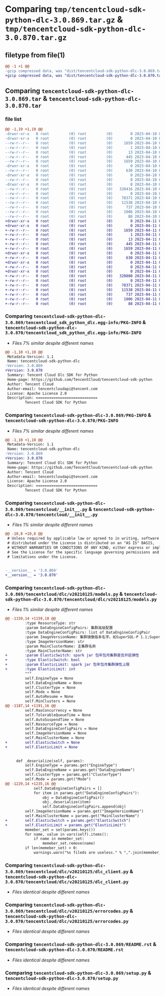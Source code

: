 # Comparing `tmp/tencentcloud-sdk-python-dlc-3.0.869.tar.gz` & `tmp/tencentcloud-sdk-python-dlc-3.0.870.tar.gz`

## filetype from file(1)

```diff
@@ -1 +1 @@
-gzip compressed data, was "dist/tencentcloud-sdk-python-dlc-3.0.869.tar", last modified: Mon Apr 10 03:03:43 2023, max compression
+gzip compressed data, was "dist/tencentcloud-sdk-python-dlc-3.0.870.tar", last modified: Tue Apr 11 03:33:56 2023, max compression
```

## Comparing `tencentcloud-sdk-python-dlc-3.0.869.tar` & `tencentcloud-sdk-python-dlc-3.0.870.tar`

### file list

```diff
@@ -1,19 +1,19 @@
-drwxr-xr-x   0 root         (0) root         (0)        0 2023-04-10 03:03:43.000000 tencentcloud-sdk-python-dlc-3.0.869/
-drwxr-xr-x   0 root         (0) root         (0)        0 2023-04-10 03:03:43.000000 tencentcloud-sdk-python-dlc-3.0.869/tencentcloud_sdk_python_dlc.egg-info/
--rw-r--r--   0 root         (0) root         (0)     1659 2023-04-10 03:03:43.000000 tencentcloud-sdk-python-dlc-3.0.869/tencentcloud_sdk_python_dlc.egg-info/PKG-INFO
--rw-r--r--   0 root         (0) root         (0)        1 2023-04-10 03:03:43.000000 tencentcloud-sdk-python-dlc-3.0.869/tencentcloud_sdk_python_dlc.egg-info/dependency_links.txt
--rw-r--r--   0 root         (0) root         (0)       13 2023-04-10 03:03:43.000000 tencentcloud-sdk-python-dlc-3.0.869/tencentcloud_sdk_python_dlc.egg-info/top_level.txt
--rw-r--r--   0 root         (0) root         (0)      445 2023-04-10 03:03:43.000000 tencentcloud-sdk-python-dlc-3.0.869/tencentcloud_sdk_python_dlc.egg-info/SOURCES.txt
--rw-r--r--   0 root         (0) root         (0)     1659 2023-04-10 03:03:43.000000 tencentcloud-sdk-python-dlc-3.0.869/PKG-INFO
-drwxr-xr-x   0 root         (0) root         (0)        0 2023-04-10 03:03:43.000000 tencentcloud-sdk-python-dlc-3.0.869/tencentcloud/
--rw-r--r--   0 root         (0) root         (0)      630 2023-04-10 03:03:43.000000 tencentcloud-sdk-python-dlc-3.0.869/tencentcloud/__init__.py
-drwxr-xr-x   0 root         (0) root         (0)        0 2023-04-10 03:03:43.000000 tencentcloud-sdk-python-dlc-3.0.869/tencentcloud/dlc/
--rw-r--r--   0 root         (0) root         (0)        0 2023-04-10 03:03:43.000000 tencentcloud-sdk-python-dlc-3.0.869/tencentcloud/dlc/__init__.py
-drwxr-xr-x   0 root         (0) root         (0)        0 2023-04-10 03:03:43.000000 tencentcloud-sdk-python-dlc-3.0.869/tencentcloud/dlc/v20210125/
--rw-r--r--   0 root         (0) root         (0)   320416 2023-04-10 03:03:43.000000 tencentcloud-sdk-python-dlc-3.0.869/tencentcloud/dlc/v20210125/models.py
--rw-r--r--   0 root         (0) root         (0)        0 2023-04-10 03:03:43.000000 tencentcloud-sdk-python-dlc-3.0.869/tencentcloud/dlc/v20210125/__init__.py
--rw-r--r--   0 root         (0) root         (0)    78371 2023-04-10 03:03:43.000000 tencentcloud-sdk-python-dlc-3.0.869/tencentcloud/dlc/v20210125/dlc_client.py
--rw-r--r--   0 root         (0) root         (0)    11538 2023-04-10 03:03:43.000000 tencentcloud-sdk-python-dlc-3.0.869/tencentcloud/dlc/v20210125/errorcodes.py
--rw-r--r--   0 root         (0) root         (0)      737 2023-04-10 03:03:43.000000 tencentcloud-sdk-python-dlc-3.0.869/README.rst
--rw-r--r--   0 root         (0) root         (0)     1006 2023-04-10 03:03:43.000000 tencentcloud-sdk-python-dlc-3.0.869/setup.py
--rw-r--r--   0 root         (0) root         (0)       88 2023-04-10 03:03:43.000000 tencentcloud-sdk-python-dlc-3.0.869/setup.cfg
+drwxr-xr-x   0 root         (0) root         (0)        0 2023-04-11 03:33:56.000000 tencentcloud-sdk-python-dlc-3.0.870/
+drwxr-xr-x   0 root         (0) root         (0)        0 2023-04-11 03:33:56.000000 tencentcloud-sdk-python-dlc-3.0.870/tencentcloud_sdk_python_dlc.egg-info/
+-rw-r--r--   0 root         (0) root         (0)     1659 2023-04-11 03:33:56.000000 tencentcloud-sdk-python-dlc-3.0.870/tencentcloud_sdk_python_dlc.egg-info/PKG-INFO
+-rw-r--r--   0 root         (0) root         (0)        1 2023-04-11 03:33:56.000000 tencentcloud-sdk-python-dlc-3.0.870/tencentcloud_sdk_python_dlc.egg-info/dependency_links.txt
+-rw-r--r--   0 root         (0) root         (0)       13 2023-04-11 03:33:56.000000 tencentcloud-sdk-python-dlc-3.0.870/tencentcloud_sdk_python_dlc.egg-info/top_level.txt
+-rw-r--r--   0 root         (0) root         (0)      445 2023-04-11 03:33:56.000000 tencentcloud-sdk-python-dlc-3.0.870/tencentcloud_sdk_python_dlc.egg-info/SOURCES.txt
+-rw-r--r--   0 root         (0) root         (0)     1659 2023-04-11 03:33:56.000000 tencentcloud-sdk-python-dlc-3.0.870/PKG-INFO
+drwxr-xr-x   0 root         (0) root         (0)        0 2023-04-11 03:33:56.000000 tencentcloud-sdk-python-dlc-3.0.870/tencentcloud/
+-rw-r--r--   0 root         (0) root         (0)      630 2023-04-11 03:33:55.000000 tencentcloud-sdk-python-dlc-3.0.870/tencentcloud/__init__.py
+drwxr-xr-x   0 root         (0) root         (0)        0 2023-04-11 03:33:56.000000 tencentcloud-sdk-python-dlc-3.0.870/tencentcloud/dlc/
+-rw-r--r--   0 root         (0) root         (0)        0 2023-04-11 03:33:55.000000 tencentcloud-sdk-python-dlc-3.0.870/tencentcloud/dlc/__init__.py
+drwxr-xr-x   0 root         (0) root         (0)        0 2023-04-11 03:33:56.000000 tencentcloud-sdk-python-dlc-3.0.870/tencentcloud/dlc/v20210125/
+-rw-r--r--   0 root         (0) root         (0)   320808 2023-04-11 03:33:55.000000 tencentcloud-sdk-python-dlc-3.0.870/tencentcloud/dlc/v20210125/models.py
+-rw-r--r--   0 root         (0) root         (0)        0 2023-04-11 03:33:55.000000 tencentcloud-sdk-python-dlc-3.0.870/tencentcloud/dlc/v20210125/__init__.py
+-rw-r--r--   0 root         (0) root         (0)    78371 2023-04-11 03:33:55.000000 tencentcloud-sdk-python-dlc-3.0.870/tencentcloud/dlc/v20210125/dlc_client.py
+-rw-r--r--   0 root         (0) root         (0)    11538 2023-04-11 03:33:55.000000 tencentcloud-sdk-python-dlc-3.0.870/tencentcloud/dlc/v20210125/errorcodes.py
+-rw-r--r--   0 root         (0) root         (0)      737 2023-04-11 03:33:55.000000 tencentcloud-sdk-python-dlc-3.0.870/README.rst
+-rw-r--r--   0 root         (0) root         (0)     1006 2023-04-11 03:33:55.000000 tencentcloud-sdk-python-dlc-3.0.870/setup.py
+-rw-r--r--   0 root         (0) root         (0)       88 2023-04-11 03:33:56.000000 tencentcloud-sdk-python-dlc-3.0.870/setup.cfg
```

### Comparing `tencentcloud-sdk-python-dlc-3.0.869/tencentcloud_sdk_python_dlc.egg-info/PKG-INFO` & `tencentcloud-sdk-python-dlc-3.0.870/tencentcloud_sdk_python_dlc.egg-info/PKG-INFO`

 * *Files 7% similar despite different names*

```diff
@@ -1,10 +1,10 @@
 Metadata-Version: 1.1
 Name: tencentcloud-sdk-python-dlc
-Version: 3.0.869
+Version: 3.0.870
 Summary: Tencent Cloud Dlc SDK for Python
 Home-page: https://github.com/TencentCloud/tencentcloud-sdk-python
 Author: Tencent Cloud
 Author-email: tencentcloudapi@tencent.com
 License: Apache License 2.0
 Description: ============================
         Tencent Cloud SDK for Python
```

### Comparing `tencentcloud-sdk-python-dlc-3.0.869/PKG-INFO` & `tencentcloud-sdk-python-dlc-3.0.870/PKG-INFO`

 * *Files 7% similar despite different names*

```diff
@@ -1,10 +1,10 @@
 Metadata-Version: 1.1
 Name: tencentcloud-sdk-python-dlc
-Version: 3.0.869
+Version: 3.0.870
 Summary: Tencent Cloud Dlc SDK for Python
 Home-page: https://github.com/TencentCloud/tencentcloud-sdk-python
 Author: Tencent Cloud
 Author-email: tencentcloudapi@tencent.com
 License: Apache License 2.0
 Description: ============================
         Tencent Cloud SDK for Python
```

### Comparing `tencentcloud-sdk-python-dlc-3.0.869/tencentcloud/__init__.py` & `tencentcloud-sdk-python-dlc-3.0.870/tencentcloud/__init__.py`

 * *Files 1% similar despite different names*

```diff
@@ -10,8 +10,8 @@
 # Unless required by applicable law or agreed to in writing, software
 # distributed under the License is distributed on an "AS IS" BASIS,
 # WITHOUT WARRANTIES OR CONDITIONS OF ANY KIND, either express or implied.
 # See the License for the specific language governing permissions and
 # limitations under the License.
 
 
-__version__ = '3.0.869'
+__version__ = '3.0.870'
```

### Comparing `tencentcloud-sdk-python-dlc-3.0.869/tencentcloud/dlc/v20210125/models.py` & `tencentcloud-sdk-python-dlc-3.0.870/tencentcloud/dlc/v20210125/models.py`

 * *Files 1% similar despite different names*

```diff
@@ -1159,14 +1159,18 @@
         :type ResourceType: str
         :param DataEngineConfigPairs: 集群高级配置
         :type DataEngineConfigPairs: list of DataEngineConfigPair
         :param ImageVersionName: 集群镜像版本名字。如SuperSQL-P 1.1;SuperSQL-S 3.2等,不传，默认创建最新镜像版本的集群
         :type ImageVersionName: str
         :param MainClusterName: 主集群名称
         :type MainClusterName: str
+        :param ElasticSwitch: spark jar 包年包月集群是否开启弹性
+        :type ElasticSwitch: bool
+        :param ElasticLimit: spark jar 包年包月集群弹性上限
+        :type ElasticLimit: int
         """
         self.EngineType = None
         self.DataEngineName = None
         self.ClusterType = None
         self.Mode = None
         self.AutoResume = None
         self.MinClusters = None
@@ -1187,14 +1191,16 @@
         self.MaxConcurrency = None
         self.TolerableQueueTime = None
         self.AutoSuspendTime = None
         self.ResourceType = None
         self.DataEngineConfigPairs = None
         self.ImageVersionName = None
         self.MainClusterName = None
+        self.ElasticSwitch = None
+        self.ElasticLimit = None
 
 
     def _deserialize(self, params):
         self.EngineType = params.get("EngineType")
         self.DataEngineName = params.get("DataEngineName")
         self.ClusterType = params.get("ClusterType")
         self.Mode = params.get("Mode")
@@ -1229,14 +1235,16 @@
             self.DataEngineConfigPairs = []
             for item in params.get("DataEngineConfigPairs"):
                 obj = DataEngineConfigPair()
                 obj._deserialize(item)
                 self.DataEngineConfigPairs.append(obj)
         self.ImageVersionName = params.get("ImageVersionName")
         self.MainClusterName = params.get("MainClusterName")
+        self.ElasticSwitch = params.get("ElasticSwitch")
+        self.ElasticLimit = params.get("ElasticLimit")
         memeber_set = set(params.keys())
         for name, value in vars(self).items():
             if name in memeber_set:
                 memeber_set.remove(name)
         if len(memeber_set) > 0:
             warnings.warn("%s fileds are useless." % ",".join(memeber_set))
```

### Comparing `tencentcloud-sdk-python-dlc-3.0.869/tencentcloud/dlc/v20210125/dlc_client.py` & `tencentcloud-sdk-python-dlc-3.0.870/tencentcloud/dlc/v20210125/dlc_client.py`

 * *Files identical despite different names*

### Comparing `tencentcloud-sdk-python-dlc-3.0.869/tencentcloud/dlc/v20210125/errorcodes.py` & `tencentcloud-sdk-python-dlc-3.0.870/tencentcloud/dlc/v20210125/errorcodes.py`

 * *Files identical despite different names*

### Comparing `tencentcloud-sdk-python-dlc-3.0.869/README.rst` & `tencentcloud-sdk-python-dlc-3.0.870/README.rst`

 * *Files identical despite different names*

### Comparing `tencentcloud-sdk-python-dlc-3.0.869/setup.py` & `tencentcloud-sdk-python-dlc-3.0.870/setup.py`

 * *Files identical despite different names*

